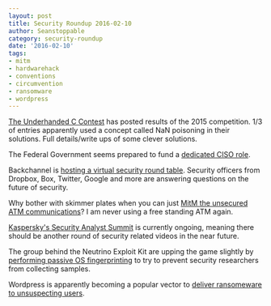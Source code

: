 ```yaml
---
layout: post
title: Security Roundup 2016-02-10
author: Seanstoppable
category: security-roundup
date: '2016-02-10'
tags:
- mitm
- hardwarehack
- conventions
- circumvention
- ransomware
- wordpress
---
```


[The Underhanded C Contest](http://www.underhanded-c.org/) has posted results of 
the 2015 competition. 1/3 of entries apparently used a concept called NaN 
poisoning in their solutions. Full details/write ups of some clever solutions.

The Federal Government seems prepared to fund a [dedicated CISO 
role](http://www.tripwire.com/state-of-security/latest-security-news/obama-to-appoint-first-federal-chief-information-security-officer/).

Backchannel is [hosting a virtual security round 
table](https://backchannel.com/the-future-of-security-a-roundtable-f3c611fd4c65). 
Security officers from Dropbox, Box, Twitter, Google and more are answering 
questions on the future of security.

Why bother with skimmer plates when you can just [MitM the unsecured ATM 
communications](http://krebsonsecurity.com/2016/02/skimmers-hijack-atm-network-cables/)? 
I am never using a free standing ATM again.

[Kaspersky's Security Analyst Summit](https://sas.kaspersky.com/) is currently 
ongoing, meaning there should be another round of security related videos in the 
near future.

The group behind the Neutrino Exploit Kit are upping the game slightly by 
[performing passive OS 
fingerprinting](http://www.pcworld.com/article/3030419/security/the-neutrino-exploit-kit-has-a-new-way-to-detect-security-researchers.html) 
to try to prevent security researchers from collecting samples.

Wordpress is apparently becoming a popular vector to [deliver ransomeware 
to unsuspecting users](http://arstechnica.com/security/2016/02/mysterious-spike-in-wordpress-hacks-silently-delivers-ransomware-to-visitors/).
